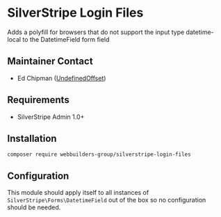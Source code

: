 SilverStripe Login Files
=================
Adds a polyfill for browsers that do not support the input type datetime-local to the DatetimeField form field

## Maintainer Contact
* Ed Chipman ([UndefinedOffset](https://github.com/UndefinedOffset))


## Requirements
* SilverStripe Admin 1.0+


## Installation
```
composer require webbuilders-group/silverstripe-login-files
```

## Configuration
This module should apply itself to all instances of `SilverStripe\Forms\DatetimeField` out of the box so no configuration should be needed.
